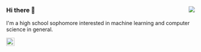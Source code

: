 ### 
<img align='right' src="https://github-readme-stats.vercel.app/api?username=tylerwolf35&show_icons=true">

### Hi there 👋
I'm a high school sophomore interested in machine learning and computer science in general.
<a href="https://tylerwolf35.github.io/" target="_blank">
  
  <img align="left" width="22px" alt="website" src="http://simpleicon.com/wp-content/uploads/link-2.png"/>
</a>
